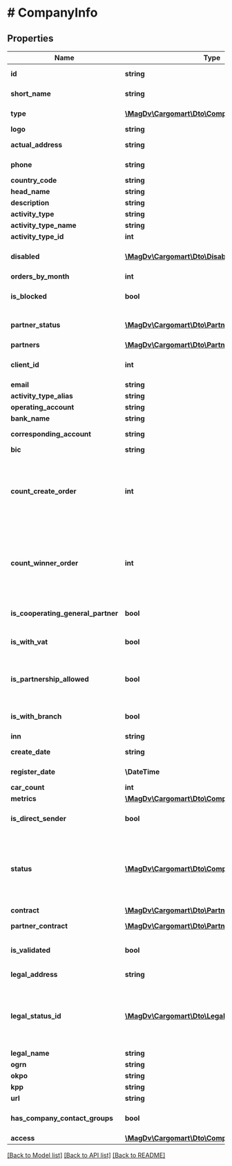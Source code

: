 # # CompanyInfo

## Properties

Name | Type | Description | Notes
------------ | ------------- | ------------- | -------------
**id** | **string** | Идентификатор (хэш) клиента |
**short_name** | **string** | Краткое название организации |
**type** | [**\MagDv\Cargomart\Dto\CompanyTypeEnum**](CompanyTypeEnum.md) | Тип компании (carrier, consignor) |
**logo** | **string** |  | [optional]
**actual_address** | **string** | Фактический адрес компании | [optional]
**phone** | **string** | Телефон (только цифры) |
**country_code** | **string** | Код страны | [optional]
**head_name** | **string** |  | [optional]
**description** | **string** |  | [optional]
**activity_type** | **string** |  | [optional]
**activity_type_name** | **string** |  | [optional]
**activity_type_id** | **int** |  | [optional]
**disabled** | [**\MagDv\Cargomart\Dto\DisabledFull**](.md) | Информация о блокировке перевозчика | [optional]
**orders_by_month** | **int** | Заказов в месяц | [optional]
**is_blocked** | **bool** | Заблокирован клиент | [optional] [default to false]
**partner_status** | [**\MagDv\Cargomart\Dto\PartnerStatusEnum**](PartnerStatusEnum.md) | Статус взаимодействия с компанией | [optional]
**partners** | [**\MagDv\Cargomart\Dto\PartnerShortItem[]**](PartnerShortItem.md) | Список партнёров | [optional]
**client_id** | **int** | Числовой идентификатор клиента | [optional]
**email** | **string** |  | [optional]
**activity_type_alias** | **string** |  | [optional]
**operating_account** | **string** | Расчетный счет | [optional]
**bank_name** | **string** | Название банка | [optional]
**corresponding_account** | **string** | Корреспондентский счет | [optional]
**bic** | **string** | БИК | [optional]
**count_create_order** | **int** | @deprecated Количество созданных заказов (только для грузоотправителя). Вместо данного поля использовать metrics.ordersCreated | [optional]
**count_winner_order** | **int** | @deprecated Количество выполненных заказов (только для грузоперевозчика). Вместо данного поля использовать metrics.ordersWon | [optional]
**is_cooperating_general_partner** | **bool** | Есть договор с Генеральным партнёром | [optional] [default to false]
**is_with_vat** | **bool** | Флаг того что компания работает с НДС | [optional] [default to false]
**is_partnership_allowed** | **bool** | Компания разрешает другим компаниям присылать себе приглашения в партнёры | [optional] [default to false]
**is_with_branch** | **bool** | У компании есть дочернии компании | [optional] [default to false]
**inn** | **string** | ИНН | [optional]
**create_date** | **string** | Дата регистрации на Каргомрат | [optional]
**register_date** | **\DateTime** | Дата регистрации организации | [optional]
**car_count** | **int** | Количество машин | [optional]
**metrics** | [**\MagDv\Cargomart\Dto\CompanyMetrics**](.md) | Показатели работы | [optional]
**is_direct_sender** | **bool** | Является прямым отправителем | [optional] [default to false]
**status** | [**\MagDv\Cargomart\Dto\CompanyStatusEnum**](CompanyStatusEnum.md) | Статус клиентской валидации: 0 - на валидации, 1- валидный, 2- ожидает доступа к компании, 3-блок. вал. 4- блокирован 5- удалён | [optional]
**contract** | [**\MagDv\Cargomart\Dto\PartnerContract**](PartnerContract.md) | Объект договора | [optional]
**partner_contract** | [**\MagDv\Cargomart\Dto\PartnerContractWithType[]**](PartnerContractWithType.md) | Список договоров с информацией о типе | [optional]
**is_validated** | **bool** | Валидирована ли компания | [optional] [default to false]
**legal_address** | **string** | Юридический адрес компании | [optional]
**legal_status_id** | [**\MagDv\Cargomart\Dto\LegalFormEnum**](LegalFormEnum.md) | Юридический статус: 1- Физическое лицо, 2- Индивидуальный предприниматель, 3- Юридическое лицо | [optional]
**legal_name** | **string** |  | [optional]
**ogrn** | **string** |  | [optional]
**okpo** | **string** |  | [optional]
**kpp** | **string** |  | [optional]
**url** | **string** |  | [optional]
**has_company_contact_groups** | **bool** | Наличие контактов компании. | [optional] [default to false]
**access** | [**\MagDv\Cargomart\Dto\CompanyAccess**](.md) | Права доступа | [optional]

[[Back to Model list]](../../README.md#models) [[Back to API list]](../../README.md#endpoints) [[Back to README]](../../README.md)
